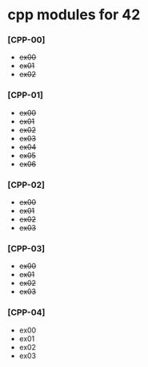 # cpp modules for 42

### [CPP-00]
- ~~ex00~~
- ~~ex01~~
- ~~ex02~~

### [CPP-01]
- ~~ex00~~
- ~~ex01~~
- ~~ex02~~
- ~~ex03~~
- ~~ex04~~
- ~~ex05~~
- ~~ex06~~

### [CPP-02]
- ~~ex00~~
- ~~ex01~~
- ~~ex02~~
- ~~ex03~~

### [CPP-03]
- ~~ex00~~
- ~~ex01~~
- ~~ex02~~
- ~~ex03~~

### [CPP-04]
- ex00
- ex01
- ex02
- ex03